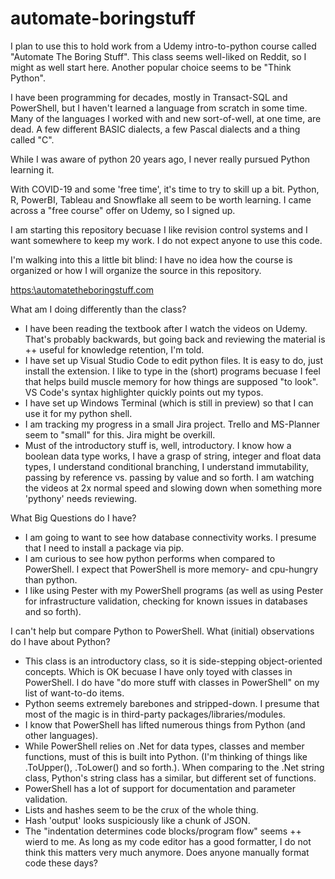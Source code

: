 # automate-boringstuff
I plan to use this to hold work from a Udemy intro-to-python course called "Automate The Boring Stuff". This class seems well-liked on Reddit, so I might as well start here. Another popular choice seems to be "Think Python". 

I have been programming for decades, mostly in Transact-SQL and PowerShell, but I haven't learned a language from scratch in some time. Many of the languages I worked with and new sort-of-well, at one time, are dead. A few different BASIC dialects, a few Pascal dialects and a thing called "C". 

While I was aware of python 20 years ago, I never really pursued Python learning it. 

With COVID-19 and some 'free time', it's time to try to skill up a bit. Python, R, PowerBI, Tableau and Snowflake all seem to be worth learning. I came across a "free course" offer on Udemy, so I signed up.

I am starting this repository becuase I like revision control systems and I want somewhere to keep my work. I do not expect anyone to use this code.

I'm walking into this a little bit blind: I have no idea how the course is organized or how I will organize the source in this repository.


[https:\\automatetheboringstuff.com](https:\\automatetheboringstuff.com)


What am I doing differently than the class?
* I have been reading the textbook after I watch the videos on Udemy. That's probably backwards, but going back and reviewing the material is ++ useful for knowledge retention, I'm told.
* I have set up Visual Studio Code to edit python files. It is easy to do, just install the extension. I like to type in the (short) programs becuase I feel that helps build muscle memory for how things are supposed "to look". VS Code's syntax highlighter quickly points out my typos.
* I have set up Windows Terminal (which is still in preview) so that I can use it for my python shell.
* I am tracking my progress in a small Jira project. Trello and MS-Planner seem to "small" for this. Jira might be overkill.
* Must of the introductory stuff is, well, introductory. I know how a boolean data type works, I have a grasp of string, integer and float data types, I understand conditional branching, I understand immutability, passing by reference vs. passing by value and so forth. I am watching the videos at 2x normal speed and slowing down when something more 'pythony' needs reviewing.


What Big Questions do I have?
* I am going to want to see how database connectivity works. I presume that I need to install a package via pip.
* I am curious to see how python performs when compared to PowerShell. I expect that PowerShell is more memory- and cpu-hungry than python.
* I like using Pester with my PowerShell programs (as well as using Pester for infrastructure validation, checking for known issues in databases and so forth).

I can't help but compare Python to PowerShell. What (initial) observations do I have about Python? 
* This class is an introductory class, so it is side-stepping object-oriented concepts. Which is OK becuase I have only toyed with classes in PowerShell. I do have "do more stuff with classes in PowerShell" on my list of want-to-do items.
* Python seems extremely barebones and stripped-down. I presume that most of the magic is in third-party packages/libraries/modules.
* I know that PowerShell has lifted numerous things from Python (and other languages). 
* While PowerShell relies on .Net for data types, classes and member functions, must of this is built into Python. (I'm thinking of things like .ToUpper(), .ToLower() and so forth.). When comparing to the .Net string class, Python's string class has a similar, but different set of functions. 
* PowerShell has a lot of support for documentation and parameter validation.
* Lists and hashes seem to be the crux of the whole thing. 
* Hash 'output' looks suspiciously like a chunk of JSON.
* The "indentation determines code blocks/program flow" seems ++ wierd to me. As long as my code editor has a good formatter, I do not think this matters very much anymore. Does anyone manually format code these days?


